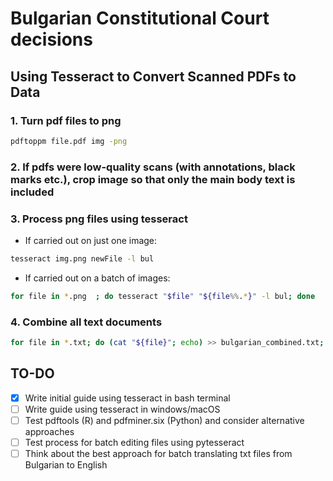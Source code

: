 # Bulgarian Constitutional Court decisions

## Using Tesseract to Convert Scanned PDFs to Data

### 1. Turn pdf files to png

```bash
pdftoppm file.pdf img -png
```

### 2. If pdfs were low-quality scans (with annotations, black marks etc.), crop image so that only the main body text is included

### 3. Process png files using tesseract

- If carried out on just one image:

```bash
tesseract img.png newFile -l bul
```

- If carried out on a batch of images:

```bash
for file in *.png  ; do tesseract "$file" "${file%%.*}" -l bul; done
```

### 4. Combine all text documents

```bash
for file in *.txt; do (cat "${file}"; echo) >> bulgarian_combined.txt; done
```

## TO-DO

- [x] Write initial guide using tesseract in bash terminal
- [ ] Write guide using tesseract in windows/macOS
- [ ] Test pdftools (R) and pdfminer.six (Python) and consider alternative approaches
- [ ] Test process for batch editing files using pytesseract
- [ ] Think about the best approach for batch translating txt files from Bulgarian to English
